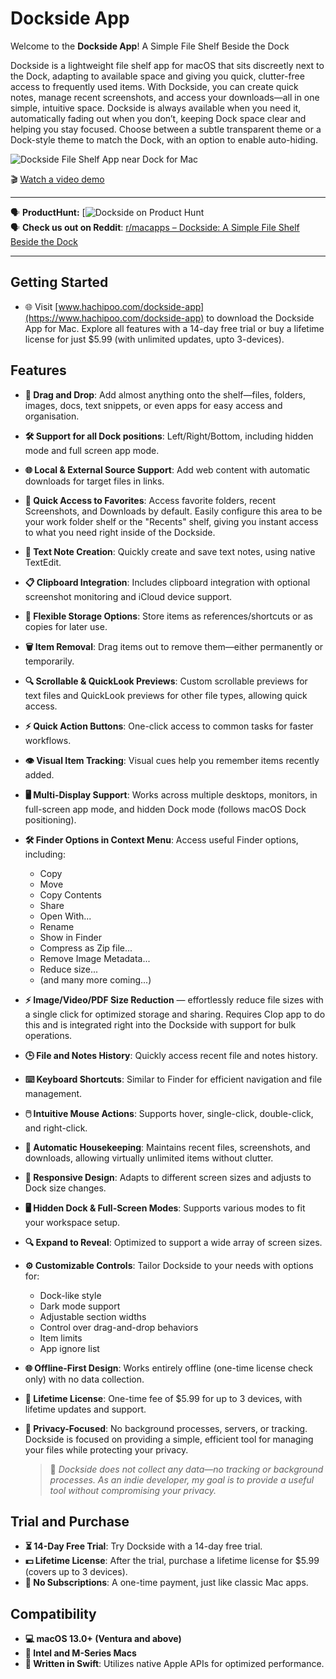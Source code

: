 # Dockside App

Welcome to the **Dockside App**! A Simple File Shelf Beside the Dock 

Dockside is a lightweight file shelf app for macOS that sits discreetly next to the Dock, adapting to available space and giving you quick, clutter-free access to frequently used items. With Dockside, you can create quick notes, manage recent screenshots, and access your downloads—all in one simple, intuitive space. Dockside is always available when you need it, automatically fading out when you don’t, keeping Dock space clear and helping you stay focused. Choose between a subtle transparent theme or a Dock-style theme to match the Dock, with an option to enable auto-hiding.

![Dockside File Shelf App near Dock for Mac](https://hachipoo.com/IntroBanner.png)

🎬 [Watch a video demo](https://www.youtube.com/watch?v=Tov1E_nB0_I)

---

🗣️ **ProductHunt:** [![Dockside on Product Hunt](https://www.producthunt.com/posts/dockside-app-for-mac)  
🗣️ **Check us out on Reddit**: [r/macapps – Dockside: A Simple File Shelf Beside the Dock](https://www.reddit.com/r/macapps/comments/1gadeow/introducing_dockside_a_simple_file_shelf_beside/)

---

## Getting Started

- 🌐 Visit [www.hachipoo.com/dockside-app](https://www.hachipoo.com/dockside-app) to download the Dockside App for Mac. Explore all features with a 14-day free trial or buy a lifetime license for just $5.99 (with unlimited updates, upto 3-devices).

## Features

- **📂 Drag and Drop**: Add almost anything onto the shelf—files, folders, images, docs, text snippets, or even apps for easy access and organisation.
- **🛠️ Support for all Dock positions**: Left/Right/Bottom, including hidden mode and full screen app mode. 
- **🌐 Local & External Source Support**: Add web content with automatic downloads for target files in links.
- **📁 Quick Access to Favorites**: Access favorite folders, recent Screenshots, and Downloads by default. Easily configure this area to be your work folder shelf or the "Recents" shelf, giving you instant access to what you need right inside of the Dockside.
- **📝 Text Note Creation**: Quickly create and save text notes, using native TextEdit. 
- **📋 Clipboard Integration**: Includes clipboard integration with optional screenshot monitoring and iCloud device support.
- **📌 Flexible Storage Options**: Store items as references/shortcuts or as copies for later use.
- **🗑️ Item Removal**: Drag items out to remove them—either permanently or temporarily.
- **🔍 Scrollable & QuickLook Previews**: Custom scrollable previews for text files and QuickLook previews for other file types, allowing quick access.
- **⚡ Quick Action Buttons**: One-click access to common tasks for faster workflows.
- **👁️ Visual Item Tracking**: Visual cues help you remember items recently added.
- **🖥️ Multi-Display Support**: Works across multiple desktops, monitors, in full-screen app mode, and hidden Dock mode (follows macOS Dock positioning).
- **🛠️ Finder Options in Context Menu**: Access useful Finder options, including:
    - Copy
    - Move
    - Copy Contents
    - Share
    - Open With...
    - Rename
    - Show in Finder
    - Compress as Zip file...
    - Remove Image Metadata...
    - Reduce size...
    - (and many more coming...)
- **⚡ Image/Video/PDF Size Reduction** — effortlessly reduce file sizes with a single click for optimized storage and sharing. Requires Clop app to do this and is integrated right into the Dockside with support for bulk operations.
- **🕒 File and Notes History**: Quickly access recent file and notes history.
- **⌨️ Keyboard Shortcuts**: Similar to Finder for efficient navigation and file management.
- **🖱️ Intuitive Mouse Actions**: Supports hover, single-click, double-click, and right-click.
- **🧹 Automatic Housekeeping**: Maintains recent files, screenshots, and downloads, allowing virtually unlimited items without clutter.
- **📐 Responsive Design**: Adapts to different screen sizes and adjusts to Dock size changes.
- **🖥️ Hidden Dock & Full-Screen Modes**: Supports various modes to fit your workspace setup.
- **🔍 Expand to Reveal**: Optimized to support a wide array of screen sizes.
- **⚙️ Customizable Controls**: Tailor Dockside to your needs with options for:
    - Dock-like style
    - Dark mode support
    - Adjustable section widths
    - Control over drag-and-drop behaviors
    - Item limits
    - App ignore list
- **🌐 Offline-First Design**: Works entirely offline (one-time license check only) with no data collection.
- **💸 Lifetime License**: One-time fee of $5.99 for up to 3 devices, with lifetime updates and support.
- **🔐 Privacy-Focused**: No background processes, servers, or tracking. Dockside is focused on providing a simple, efficient tool for managing your files while protecting your privacy.
  
    > 🔐 *Dockside does not collect any data—no tracking or background processes. As an indie developer, my goal is to provide a useful tool without compromising your privacy.*

## Trial and Purchase

- **⏳ 14-Day Free Trial**: Try Dockside with a 14-day free trial.
- **💵 Lifetime License**: After the trial, purchase a lifetime license for $5.99 (covers up to 3 devices).
- **🚫 No Subscriptions**: A one-time payment, just like classic Mac apps.

## Compatibility

- **💻 macOS 13.0+ (Ventura and above)**
- **🚀 Intel and M-Series Macs**
- **🍏 Written in Swift**: Utilizes native Apple APIs for optimized performance.


